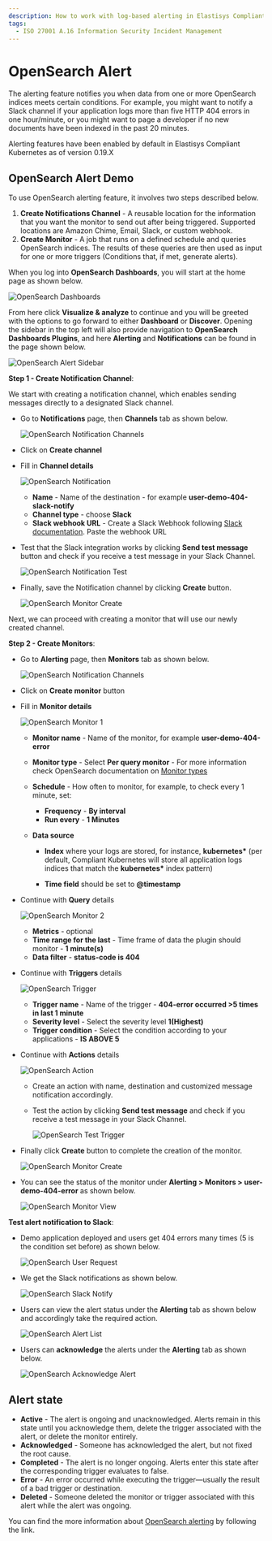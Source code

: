 ```yaml
---
description: How to work with log-based alerting in Elastisys Compliant Kubernetes, the security-focused Kubernetes distribution.
tags:
  - ISO 27001 A.16 Information Security Incident Management
---
```


# OpenSearch Alert

The alerting feature notifies you when data from one or more OpenSearch indices meets certain conditions. For example, you might want to notify a Slack channel if your application logs more than five HTTP 404 errors in one hour/minute, or you might want to page a developer if no new documents have been indexed in the past 20 minutes.

Alerting features have been enabled by default in Elastisys Compliant Kubernetes as of version 0.19.X

## OpenSearch Alert Demo

To use OpenSearch alerting feature, it involves two steps described below.

1.  **Create Notifications Channel** - A reusable location for the information that you want the monitor to send out after being triggered. Supported locations are Amazon Chime, Email, Slack, or custom webhook.
1.  **Create Monitor** - A job that runs on a defined schedule and queries OpenSearch indices. The results of these queries are then used as input for one or more triggers (Conditions that, if met, generate alerts).

When you log into **OpenSearch Dashboards**, you will start at the home page as shown below.

![OpenSearch Dashboards](../img/osd-home.png)

From here click **Visualize & analyze** to continue and you will be greeted with the options to go forward to either **Dashboard** or **Discover**. Opening the sidebar in the top left will also provide navigation to **OpenSearch Dashboards Plugins**, and here **Alerting** and **Notifications** can be found in the page shown below.

![OpenSearch Alert Sidebar](../img/osd-alerting-sidebar.png)

**Step 1 - Create Notification Channel**:

We start with creating a notification channel, which enables sending messages directly to a designated Slack channel.

- Go to **Notifications** page, then **Channels** tab as shown below.

  ![OpenSearch Notification Channels](../img/osd-notifications-channels-tab.png)

- Click on **Create channel**

- Fill in **Channel details**

  ![OpenSearch Notification](../img/add-notifications-channel.png)

  - **Name** - Name of the destination - for example **user-demo-404-slack-notify**
  - **Channel type** - choose **Slack**
  - **Slack webhook URL** - Create a Slack Webhook following [Slack documentation](https://api.slack.com/messaging/webhooks). Paste the webhook URL

- Test that the Slack integration works by clicking **Send test message** button and check if you receive a test message in your Slack Channel.

  ![OpenSearch Notification Test](../img/notifications-channel-slack-test.png)

- Finally, save the Notification channel by clicking **Create** button.

  ![OpenSearch Monitor Create](../img/create-channel-button.png)

Next, we can proceed with creating a monitor that will use our newly created channel.

**Step 2 - Create Monitors**:

- Go to **Alerting** page, then **Monitors** tab as shown below.

  ![OpenSearch Notification Channels](../img/osd-alerting-monitors-tab.png)

- Click on **Create monitor** button

- Fill in **Monitor details**

  ![OpenSearch Monitor 1](../img/monitor-creation-1.png)

  - **Monitor name** - Name of the monitor, for example **user-demo-404-error**
  - **Monitor type** - Select **Per query monitor** - For more information check OpenSearch documentation on [Monitor types](https://opensearch.org/docs/latest/observing-your-data/alerting/monitors/#monitor-types)
  - **Schedule** - How often to monitor, for example, to check every 1 minute, set:
    - **Frequency** - **By interval**
    - **Run every** - **1 Minutes**
  - **Data source**

    - **Index** where your logs are stored, for instance, **kubernetes\*** (per default, Compliant Kubernetes will store all application logs indices that match the **kubernetes\*** index pattern)

    - **Time field** should be set to **@timestamp**

- Continue with **Query** details

  ![OpenSearch Monitor 2](../img/monitor-creation-2.png)

  - **Metrics** - optional
  - **Time range for the last** - Time frame of data the plugin should monitor - **1 minute(s)**
  - **Data filter** - **status-code is 404**

- Continue with **Triggers** details

  ![OpenSearch Trigger](../img/trigger.png)

  - **Trigger name** - Name of the trigger - **404-error occurred >5 times in last 1 minute**
  - **Severity level** - Select the severity level **1(Highest)**
  - **Trigger condition** - Select the condition according to your applications - **IS ABOVE 5**

- Continue with **Actions** details

  ![OpenSearch Action](../img/action.png)

  - Create an action with name, destination and customized message notification accordingly.
  - Test the action by clicking **Send test message** and check if you receive a test message in your Slack Channel.

    ![OpenSearch Test Trigger](../img/trigger-notification-slack-test.png)

- Finally click **Create** button to complete the creation of the monitor.

  ![OpenSearch Monitor Create](../img/create-monitor-button.png)

- You can see the status of the monitor under **Alerting > Monitors > user-demo-404-error** as shown below.

  ![OpenSearch Monitor View](../img/monitor-view.png)

**Test alert notification to Slack**:

- Demo application deployed and users get 404 errors many times (5 is the condition set before) as shown below.

  ![OpenSearch User Request](../img/404-user-request.png)

- We get the Slack notifications as shown below.

  ![OpenSearch Slack Notify](../img/slack-notify.png)

- Users can view the alert status under the **Alerting** tab as shown below and accordingly take the required action.

  ![OpenSearch Alert List](../img/alert-list.png)

- Users can **acknowledge** the alerts under the **Alerting** tab as shown below.

  ![OpenSearch Acknowledge Alert](../img/acknowledge-alert.png)

## Alert state

- **Active** - The alert is ongoing and unacknowledged. Alerts remain in this state until you acknowledge them, delete the trigger associated with the alert, or delete the monitor entirely.
- **Acknowledged** - Someone has acknowledged the alert, but not fixed the root cause.
- **Completed** - The alert is no longer ongoing. Alerts enter this state after the corresponding trigger evaluates to false.
- **Error** - An error occurred while executing the trigger—usually the result of a bad trigger or destination.
- **Deleted** - Someone deleted the monitor or trigger associated with this alert while the alert was ongoing.

You can find the more information about [OpenSearch alerting](https://opensearch.org/docs/latest/monitoring-plugins/alerting/index/) by following the link.
